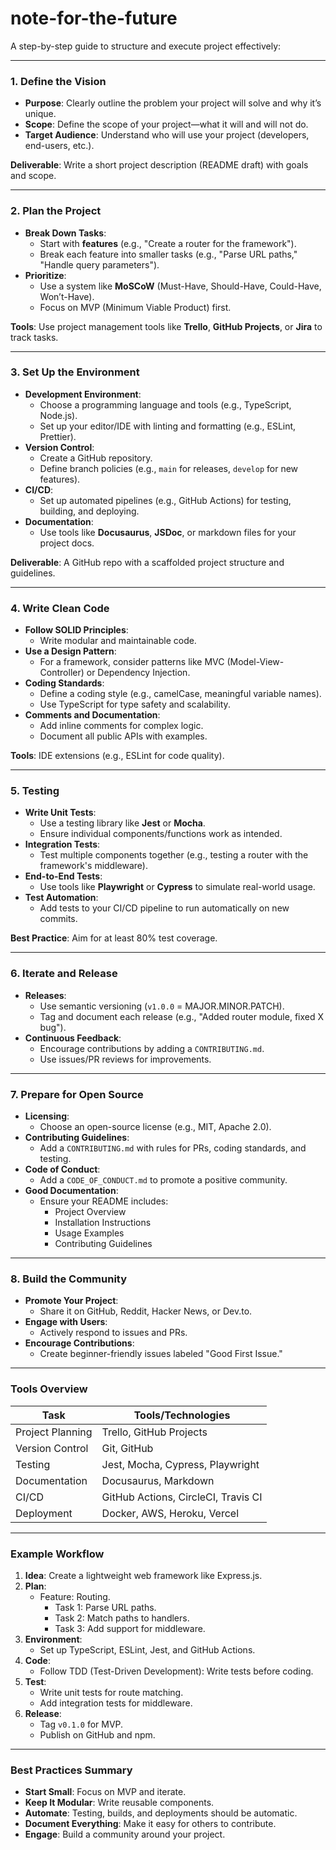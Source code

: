 # note-for-the-future

A step-by-step guide to structure and execute project effectively:

---

### 1. **Define the Vision**
   - **Purpose**: Clearly outline the problem your project will solve and why it’s unique.
   - **Scope**: Define the scope of your project—what it will and will not do.
   - **Target Audience**: Understand who will use your project (developers, end-users, etc.).

**Deliverable**: Write a short project description (README draft) with goals and scope.

---

### 2. **Plan the Project**
   - **Break Down Tasks**:
     - Start with **features** (e.g., "Create a router for the framework").
     - Break each feature into smaller tasks (e.g., "Parse URL paths," "Handle query parameters").
   - **Prioritize**:
     - Use a system like **MoSCoW** (Must-Have, Should-Have, Could-Have, Won’t-Have).
     - Focus on MVP (Minimum Viable Product) first.

**Tools**: Use project management tools like **Trello**, **GitHub Projects**, or **Jira** to track tasks.

---

### 3. **Set Up the Environment**
   - **Development Environment**:
     - Choose a programming language and tools (e.g., TypeScript, Node.js).
     - Set up your editor/IDE with linting and formatting (e.g., ESLint, Prettier).
   - **Version Control**:
     - Create a GitHub repository.
     - Define branch policies (e.g., `main` for releases, `develop` for new features).
   - **CI/CD**:
     - Set up automated pipelines (e.g., GitHub Actions) for testing, building, and deploying.
   - **Documentation**:
     - Use tools like **Docusaurus**, **JSDoc**, or markdown files for your project docs.

**Deliverable**: A GitHub repo with a scaffolded project structure and guidelines.

---

### 4. **Write Clean Code**
   - **Follow SOLID Principles**:
     - Write modular and maintainable code.
   - **Use a Design Pattern**:
     - For a framework, consider patterns like MVC (Model-View-Controller) or Dependency Injection.
   - **Coding Standards**:
     - Define a coding style (e.g., camelCase, meaningful variable names).
     - Use TypeScript for type safety and scalability.
   - **Comments and Documentation**:
     - Add inline comments for complex logic.
     - Document all public APIs with examples.

**Tools**: IDE extensions (e.g., ESLint for code quality).

---

### 5. **Testing**
   - **Write Unit Tests**:
     - Use a testing library like **Jest** or **Mocha**.
     - Ensure individual components/functions work as intended.
   - **Integration Tests**:
     - Test multiple components together (e.g., testing a router with the framework's middleware).
   - **End-to-End Tests**:
     - Use tools like **Playwright** or **Cypress** to simulate real-world usage.
   - **Test Automation**:
     - Add tests to your CI/CD pipeline to run automatically on new commits.

**Best Practice**: Aim for at least 80% test coverage.

---

### 6. **Iterate and Release**
   - **Releases**:
     - Use semantic versioning (`v1.0.0` = MAJOR.MINOR.PATCH).
     - Tag and document each release (e.g., "Added router module, fixed X bug").
   - **Continuous Feedback**:
     - Encourage contributions by adding a `CONTRIBUTING.md`.
     - Use issues/PR reviews for improvements.

---

### 7. **Prepare for Open Source**
   - **Licensing**:
     - Choose an open-source license (e.g., MIT, Apache 2.0).
   - **Contributing Guidelines**:
     - Add a `CONTRIBUTING.md` with rules for PRs, coding standards, and testing.
   - **Code of Conduct**:
     - Add a `CODE_OF_CONDUCT.md` to promote a positive community.
   - **Good Documentation**:
     - Ensure your README includes:
       - Project Overview
       - Installation Instructions
       - Usage Examples
       - Contributing Guidelines

---

### 8. **Build the Community**
   - **Promote Your Project**:
     - Share it on GitHub, Reddit, Hacker News, or Dev.to.
   - **Engage with Users**:
     - Actively respond to issues and PRs.
   - **Encourage Contributions**:
     - Create beginner-friendly issues labeled "Good First Issue."

---

### Tools Overview
| Task                        | Tools/Technologies                     |
|-----------------------------|---------------------------------------|
| Project Planning            | Trello, GitHub Projects              |
| Version Control             | Git, GitHub                          |
| Testing                     | Jest, Mocha, Cypress, Playwright     |
| Documentation               | Docusaurus, Markdown                 |
| CI/CD                       | GitHub Actions, CircleCI, Travis CI  |
| Deployment                  | Docker, AWS, Heroku, Vercel          |

---

### Example Workflow
1. **Idea**: Create a lightweight web framework like Express.js.
2. **Plan**:
   - Feature: Routing.
     - Task 1: Parse URL paths.
     - Task 2: Match paths to handlers.
     - Task 3: Add support for middleware.
3. **Environment**:
   - Set up TypeScript, ESLint, Jest, and GitHub Actions.
4. **Code**:
   - Follow TDD (Test-Driven Development): Write tests before coding.
5. **Test**:
   - Write unit tests for route matching.
   - Add integration tests for middleware.
6. **Release**:
   - Tag `v0.1.0` for MVP.
   - Publish on GitHub and npm.

---

### Best Practices Summary
- **Start Small**: Focus on MVP and iterate.
- **Keep It Modular**: Write reusable components.
- **Automate**: Testing, builds, and deployments should be automatic.
- **Document Everything**: Make it easy for others to contribute.
- **Engage**: Build a community around your project.
